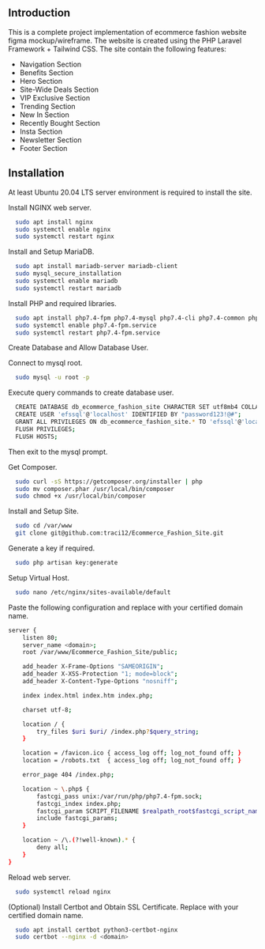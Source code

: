 ## Introduction

This is a complete project implementation of ecommerce fashion website figma mockup/wireframe. The website is created using the PHP Laravel Framework + Tailwind CSS. The site contain the following features:

- Navigation Section
- Benefits Section
- Hero Section
- Site-Wide Deals Section
- VIP Exclusive Section
- Trending Section
- New In Section
- Recently Bought Section
- Insta Section
- Newsletter Section
- Footer Section

## Installation

At least Ubuntu 20.04 LTS server environment is required to install the site.

Install NGINX web server.
```sh
  sudo apt install nginx
  sudo systemctl enable nginx
  sudo systemctl restart nginx
```

Install and Setup MariaDB.
```sh
  sudo apt install mariadb-server mariadb-client
  sudo mysql_secure_installation
  sudo systemctl enable mariadb
  sudo systemctl restart mariadb
```

Install PHP and required libraries.
```sh
  sudo apt install php7.4-fpm php7.4-mysql php7.4-cli php7.4-common php7.4-curl php7.4-json php7.4-mbstring php7.4-xml php7.4-pdo-mysql php7.4-tokenizer php7.4-bcmath php7.4-gd
  sudo systemctl enable php7.4-fpm.service
  sudo systemctl restart php7.4-fpm.service
```

Create Database and Allow Database User.

Connect to mysql root.
```sh
  sudo mysql -u root -p
```

Execute query commands to create database user.
```sh
  CREATE DATABASE db_ecommerce_fashion_site CHARACTER SET utf8mb4 COLLATE utf8mb4_unicode_ci;
  CREATE USER 'efssql'@'localhost' IDENTIFIED BY "password123!@#";
  GRANT ALL PRIVILEGES ON db_ecommerce_fashion_site.* TO 'efssql'@'localhost';
  FLUSH PRIVILEGES;
  FLUSH HOSTS;
```

Then exit to the mysql prompt.

Get Composer.
```sh
  sudo curl -sS https://getcomposer.org/installer | php
  sudo mv composer.phar /usr/local/bin/composer
  sudo chmod +x /usr/local/bin/composer
```

Install and Setup Site.
```sh
  sudo cd /var/www
  git clone git@github.com:traci12/Ecommerce_Fashion_Site.git
```

Generate a key if required.
```sh
  sudo php artisan key:generate
```

Setup Virtual Host.
```sh
  sudo nano /etc/nginx/sites-available/default
```

Paste the following configuration and replace <domain> with your certified domain name.
```sh
server {
    listen 80;
    server_name <domain>;
    root /var/www/Ecommerce_Fashion_Site/public;

    add_header X-Frame-Options "SAMEORIGIN";
    add_header X-XSS-Protection "1; mode=block";
    add_header X-Content-Type-Options "nosniff";

    index index.html index.htm index.php;

    charset utf-8;

    location / {
        try_files $uri $uri/ /index.php?$query_string;
    }

    location = /favicon.ico { access_log off; log_not_found off; }
    location = /robots.txt  { access_log off; log_not_found off; }

    error_page 404 /index.php;

    location ~ \.php$ {
        fastcgi_pass unix:/var/run/php/php7.4-fpm.sock;
        fastcgi_index index.php;
        fastcgi_param SCRIPT_FILENAME $realpath_root$fastcgi_script_name;
        include fastcgi_params;
    }

    location ~ /\.(?!well-known).* {
        deny all;
    }
}
```

Reload web server.
```sh
  sudo systemctl reload nginx
```

(Optional) Install Certbot and Obtain SSL Certificate. Replace <domain> with your certified domain name.
```sh
  sudo apt install certbot python3-certbot-nginx
  sudo certbot --nginx -d <domain>
```

